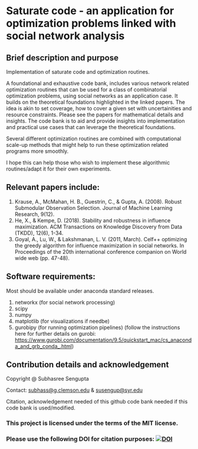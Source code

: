# Saturate code - an application for optimization problems linked with social network analysis

## Brief description and purpose
Implementation of saturate code and optimization routines.

A foundational and exhaustive code bank, includes various network related optimization routines that can be used for a class of combinatorial optimization problems, using social networks as an application case. It builds on the theoretical foundations highlighted in the linked papers. The idea is akin to set coverage, how to cover a given set with uncertainities and resource constraints. Please see the papers for mathematical details and insights. The code bank is to aid and provide insights into implementation and practical use cases that can leverage the theoretical foundations. 

Several different optimization routines are combined with computational scale-up methods that might help to run these optimization related programs more smoothly. 

I hope this can help those who wish to implement these algorithmic routines/adapt it for their own experiments. 
 
 ## Relevant papers include: 
 1. Krause, A., McMahan, H. B., Guestrin, C., & Gupta, A. (2008). Robust Submodular Observation Selection. Journal of Machine Learning Research, 9(12).
 2. He, X., & Kempe, D. (2018). Stability and robustness in influence maximization. ACM Transactions on Knowledge Discovery from Data (TKDD), 12(6), 1-34.
 3. Goyal, A., Lu, W., & Lakshmanan, L. V. (2011, March). Celf++ optimizing the greedy algorithm for influence maximization in social networks. In Proceedings of the 20th international conference companion on World wide web (pp. 47-48).
 
## Software requirements:
Most should be available under anaconda standard releases.
1. networkx (for social network processing)
2. scipy 
3. numpy
4. matplotlib (for visualizations if needbe)
5. gurobipy (for running optimization pipelines)
(follow the instructions here for further details on gurobi: https://www.gurobi.com/documentation/9.5/quickstart_mac/cs_anaconda_and_grb_conda_.html)
 
## Contribution details and acknowledgement

Copyright @ Subhasree Sengupta 

Contact: subhass@g.clemson.edu & susengup@syr.edu

Citation, acknowledgement needed of this github code bank needed if this code bank is used/modified. 

### This project is licensed under the terms of the MIT license.

### Please use the following DOI for citation purposes: [![DOI](https://zenodo.org/badge/634052812.svg)](https://zenodo.org/badge/latestdoi/634052812)
 
 
